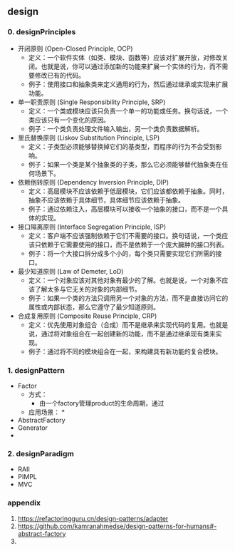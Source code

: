 ## design

### 0. designPrinciples
* 开闭原则 (Open-Closed Principle, OCP)
  * 定义：一个软件实体（如类、模块、函数等）应该对扩展开放，对修改关闭。也就是说，你可以通过添加新的功能来扩展一个实体的行为，而不需要修改已有的代码。
  * 例子：使用接口和抽象类来定义通用的行为，然后通过继承或实现来扩展功能。
* 单一职责原则 (Single Responsibility Principle, SRP)
  * 定义：一个类或模块应该只负责一个单一的功能或任务。换句话说，一个类应该只有一个变化的原因。
  * 例子：一个类负责处理文件输入输出，另一个类负责数据解析。
* 里氏替换原则 (Liskov Substitution Principle, LSP)
  * 定义：子类型必须能够替换掉它们的基类型，而程序的行为不会受到影响。
  * 例子：如果一个类是某个抽象类的子类，那么它必须能够替代抽象类在任何场景下。
* 依赖倒转原则 (Dependency Inversion Principle, DIP)
  * 定义：高层模块不应该依赖于低层模块，它们应该都依赖于抽象。同时，抽象不应该依赖于具体细节，具体细节应该依赖于抽象。
  * 例子：通过依赖注入，高层模块可以接收一个抽象的接口，而不是一个具体的实现。
* 接口隔离原则 (Interface Segregation Principle, ISP)
  * 定义：客户端不应该强制依赖于它们不需要的接口。换句话说，一个类应该只依赖于它需要使用的接口，而不是依赖于一个庞大臃肿的接口列表。
  * 例子：将一个大接口拆分成多个小的，每个类只需要实现它们所需的接口。
* 最少知道原则 (Law of Demeter, LoD)
  * 定义：一个对象应该对其他对象有最少的了解。也就是说，一个对象不应该了解太多与它无关的对象的内部细节。
  * 例子：如果一个类的方法只调用另一个对象的方法，而不是直接访问它的属性或内部状态，那么它遵守了最少知道原则。
* 合成复用原则 (Composite Reuse Principle, CRP)
  * 定义：优先使用对象组合（合成）而不是继承来实现代码的复用。也就是说，通过将对象组合在一起创建新的功能，而不是通过继承现有类来实现。
  * 例子：通过将不同的模块组合在一起，来构建具有新功能的复合模块。


### 1. designPattern
* Factor
  * 方式：
    * 由一个factory管理product的生命周期，通过
  * 应用场景：
    * 
* AbstractFactory
* Generator
* 

### 2. designParadigm
* RAII
* PIMPL
* MVC

### appendix
1. https://refactoringguru.cn/design-patterns/adapter
2. https://github.com/kamranahmedse/design-patterns-for-humans#-abstract-factory
3. 
